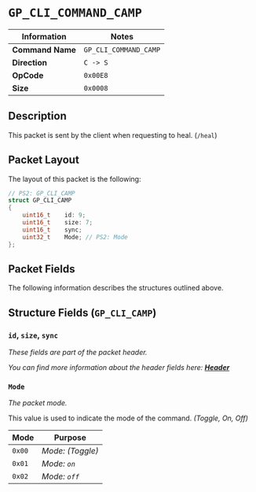 # `GP_CLI_COMMAND_CAMP`

| Information               | Notes |
|---                        |---    |
| **Command Name**          | `GP_CLI_COMMAND_CAMP` |
| **Direction**             | `C -> S` |
| **OpCode**                | `0x00E8` |
| **Size**                  | `0x0008` |

## Description

This packet is sent by the client when requesting to heal. (`/heal`)

## Packet Layout

The layout of this packet is the following:

```cpp
// PS2: GP_CLI_CAMP
struct GP_CLI_CAMP
{
    uint16_t    id: 9;
    uint16_t    size: 7;
    uint16_t    sync;
    uint32_t    Mode; // PS2: Mode
};
```

## Packet Fields

The following information describes the structures outlined above.

## Structure Fields (`GP_CLI_CAMP`)

### `id`, `size`, `sync`

_These fields are part of the packet header._

_You can find more information about the header fields here: [**Header**](/world/HEADER.md)_

### `Mode`

_The packet mode._

This value is used to indicate the mode of the command. _(Toggle, On, Off)_

| Mode | Purpose |
| --- | --- |
| `0x00` | _Mode: (Toggle)_ |
| `0x01` | _Mode: `on`_ |
| `0x02` | _Mode: `off`_ |
